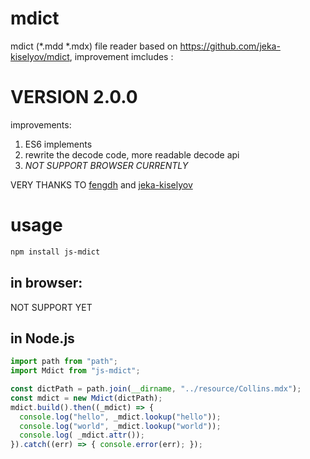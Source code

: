 # mdict
mdict (*.mdd *.mdx) file reader based on https://github.com/jeka-kiselyov/mdict, improvement imcludes :
# VERSION 2.0.0
improvements:
1. ES6 implements
2. rewrite the decode code, more readable decode api
3. *NOT SUPPORT BROWSER CURRENTLY*

VERY THANKS TO [fengdh](https://github.com/fengdh/mdict-js) and  [jeka-kiselyov](https://github.com/jeka-kiselyov/mdict)
# usage

```bash
npm install js-mdict
```

## in browser:
NOT SUPPORT YET

## in Node.js

```javascript
import path from "path";
import Mdict from "js-mdict";

const dictPath = path.join(__dirname, "../resource/Collins.mdx");
const mdict = new Mdict(dictPath);
mdict.build().then((_mdict) => {
  console.log("hello", _mdict.lookup("hello"));
  console.log("world", _mdict.lookup("world"));
  console.log( _mdict.attr());
}).catch((err) => { console.error(err); });
```
